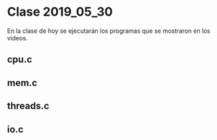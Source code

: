 # Clase 2019_05_30

En la clase de hoy se ejecutarán los programas que se mostraron en los videos.
## cpu.c

## mem.c

## threads.c

## io.c

